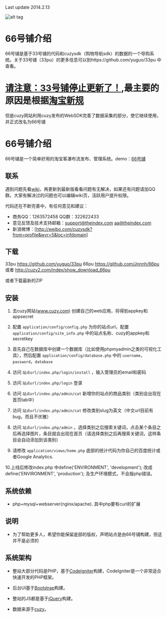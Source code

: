 Last update 2014.2.13


![alt tag](https://raw.github.com/TheIndex/66pu/master/pic/1.png)
# 66号铺介绍 #
66号铺是基于33号铺的代码和cuzysdk（购物导航sdk）的数据的一个导购系统。关于33号铺（33pu）的更多信息可以到https://github.com/yuguo/33pu 中查看。

# [请注意：33号铺停止更新了！](http://yuguo.us/weblog/33pu-stop-update/),最主要的原因是根据[淘宝新规](http://club.alimama.com/read-htm-tid-4369390.html) #

但是cuzy网站利用cuzy发布的WebSDK完善了数据采集的部分，使它继续使用，并正式改名为66号铺

# 66号铺介绍 #
66号铺是一个简单好用的淘宝客瀑布流发布、管理系统。demo：[66号铺](http://66pu.net)

## 联系 ##
遇到问题先看[wiki](http://cuzy2.com/index/show_download_66pu)，再更新到最新版看看问题有无解决，如果还有问题请加QQ群。大家有解决过的问题也可以编辑wiki页，活跃用户提升权限。

代码还在不断完善中，有任何意见和建议：

- 商务QQ：1263572458   QQ群：322622433
- 意见反馈及技术支持邮箱：support@theindex.com   aa@theindex.com
- 新浪微博：[http://weibo.com/cuzysdk?from=profile&wvr=5&loc=infdomain]

## 下载 ##
33pu https://github.com/yuguo/33pu
66pu https://github.com/Jnnnh/66pu 或者 http://cuzy2.com/index/show_download_66pu

或者下载最新的ZIP

## 安装 ##
1. 去cuzy网站(www.cuzy.com) 创建自己的web应用，将得到appkey和appsecret

2. 配置 `application/config/config.php` 为你的站点url，配置 `application/config/site_info.php` 中的站点名称、cuzy的appkey和secretkey

3. 首先自己在数据库中创建一个数据库（比如使用phpmyadmin之类的可视化工具），然后配置 `application/config/database.php` 中的 `username`，`password`，`database`

4. 访问 `站点url/index.php/login/install` ，输入管理员的email和密码

5. 访问 `站点url/index.php/login` 登录

6. 访问 `站点url/index.php/admin/cat` 新增你的站点的商品类别（类别会出现在首页tab中）

7. 访问 `站点url/index.php/admin/cat` 修改类别slug为英文（中文url目前有bug，而且不优雅）

8. 访问 `站点url/index.php/admin` ，选择类别之后搜索关键词，点击某个条目之后再选择图片，条目就会出现在首页（请选择类别之后再搜索关键词，这样条目会自动添加到该类别）

9. 请修改 `application/views/home.php` 底部的统计代码为你自己的百度统计或者Google Analytics.

10.上线后修改index.php 中define('ENVIRONMENT', 'development'); 改成 define('ENVIRONMENT', 'production'); 及生产环境模式，不会报php错误。

## 系统依赖 ##
- php+mysql+webserver(nginx/apache). 其中php要有curl的扩展

## 说明 ##
- 为了帮助更多人，希望你能保留底部的版权，声明站点是由66号铺构建，但这并不是必须的

## 系统架构 ##

- 整站大部分代码是PHP，基于[CodeIgniter](http://codeigniter.org.cn/)构建，CodeIgniter是一个非常适合快速开发的PHP框架。

- 后台UI基于[Bootstrap](http://twitter.github.com/bootstrap/)构建。

- 整站的JS都是基于[jQuery](http://jquery.com/)构建。

- 数据来源于[cuzy](http://www.cuzy.com)。

